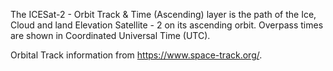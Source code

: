 The ICESat-2 - Orbit Track & Time (Ascending) layer is the path of the Ice, Cloud and land Elevation Satellite - 2 on its ascending orbit. Overpass times are shown in Coordinated Universal Time (UTC).

Orbital Track information from <https://www.space-track.org/>.
